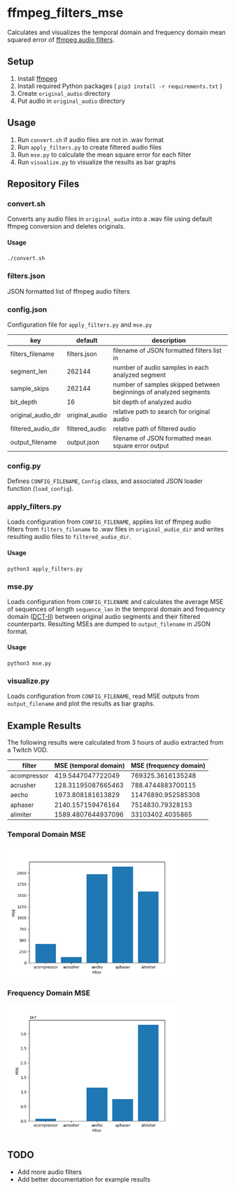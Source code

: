 # ffmpeg_filters_mse

Calculates and visualizes the temporal domain and frequency domain mean squared error of [ffmpeg audio filters](https://ffmpeg.org/ffmpeg-filters.html).

## Setup

1. Install [ffmpeg](https://ffmpeg.org/download.html)
2. Install required Python packages ( `pip3 install -r requirements.txt` )
3. Create `original_audio` directory
4. Put audio in `original_audio` directory

## Usage

1. Run `convert.sh` if audio files are not in .wav format
2. Run `apply_filters.py` to create filtered audio files
3. Run `mse.py` to calculate the mean square error for each filter
4. Run `visualize.py` to visualize the results as bar graphs

## Repository Files

### convert.sh

Converts any audio files in `original_audio` into a .wav file using default ffmpeg conversion and deletes originals.

#### Usage

`./convert.sh`

### filters.json

JSON formatted list of ffmpeg audio filters

### config.json

Configuration file for `apply_filters.py` and `mse.py`

| key                 | default         | description                                                                   |
|---------------------|-----------------|-------------------------------------------------------------------------------|
| filters_filename    | filters.json    | filename of JSON formatted filters list in                                    |
| segment_len         | 262144          | number of audio samples in each analyzed segment                              |
| sample_skips        | 262144          | number of samples skipped between beginnings of analyzed segments             |
| bit_depth           | 16              | bit depth of analyzed audio                                                   |
| original_audio_dir  | original_audio  | relative path to search for original audio                                    |
| filtered_audio_dir  | filtered_audio  | relative path of filtered audio                                               |
| output_filename     | output.json     | filename of JSON formatted mean square error output                           |

### config.py

Defines `CONFIG_FILENAME`, `Config` class, and associated JSON loader function (`load_config`).

### apply_filters.py

Loads configuration from `CONFIG_FILENAME`, applies list of ffmpeg audio filters from `filters_filename` to .wav files in `original_audio_dir` and writes resulting audio files to `filtered_audio_dir`.

#### Usage

`python3 apply_filters.py`

### mse.py

Loads configuration from `CONFIG_FILENAME` and calculates the average MSE of sequences of length `sequence_len` in the temporal domain and frequency domain ([DCT-II](https://en.wikipedia.org/wiki/Discrete_cosine_transform#DCT-II)) between original audio segments and their filtered counterparts. Resulting MSEs are dumped to `output_filename` in JSON format.

#### Usage

`python3 mse.py`

### visualize.py

Loads configuration from `CONFIG_FILENAME`, read MSE outputs from `output_filename` and plot the results as bar graphs.

## Example Results

The following results were calculated from 3 hours of audio extracted from a Twitch VOD.

| filter      | MSE (temporal domain) | MSE (frequency domain) |
|-------------|-----------------------|------------------------|
| acompressor | 419.5447047722049     | 769325.3616135248      |
| acrusher    | 128.31195087665463    | 788.4744883700115      |
| aecho       | 1973.808181613829     | 11476890.952585308     |
| aphaser     | 2140.157159476164     | 7514830.79328153       |
| alimiter    | 1589.4807644937096    | 33103402.4035865       |

### Temporal Domain MSE

<img src="https://github.com/hrichharms/ffmpeg_filters_mse/blob/master/figures/Temporal_Mean_Square_Error_(MSE).png?raw=true" alt="Mean Squared Error in the Temporal Domain" width="400"/>

### Frequency Domain MSE

<img src="https://github.com/hrichharms/ffmpeg_filters_mse/blob/master/figures/Frequency_Mean_Square_Error_(MSE).png?raw=true" alt="Mean Squared Error in the Frequency Domain" width="400"/>

## TODO
- Add more audio filters
- Add better documentation for example results
